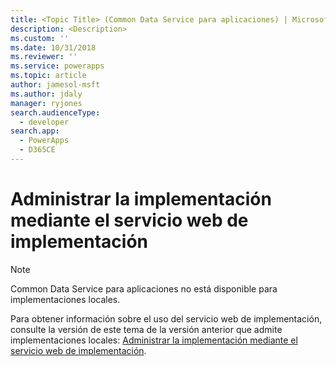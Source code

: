 ```yaml
---
title: <Topic Title> (Common Data Service para aplicaciones) | Microsoft Docs
description: <Description>
ms.custom: ''
ms.date: 10/31/2018
ms.reviewer: ''
ms.service: powerapps
ms.topic: article
author: jamesol-msft
ms.author: jdaly
manager: ryjones
search.audienceType:
  - developer
search.app:
  - PowerApps
  - D365CE
---
```

# <a name="administer-the-deployment-using-the-deployment-web-service"></a>Administrar la implementación mediante el servicio web de implementación

> [!NOTE]
> Common Data Service para aplicaciones no está disponible para implementaciones locales.

Para obtener información sobre el uso del servicio web de implementación, consulte la versión de este tema de la versión anterior que admite implementaciones locales: [Administrar la implementación mediante el servicio web de implementación](https://msdn.microsoft.com/library/gg327886.aspx).